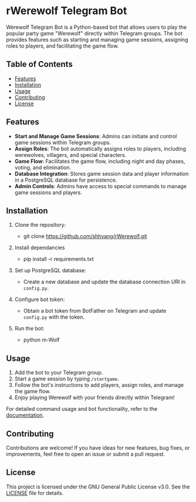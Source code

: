 # rWerewolf Telegram Bot

Werewolf Telegram Bot is a Python-based bot that allows users to play the popular party game "Werewolf" directly within Telegram groups. The bot provides features such as starting and managing game sessions, assigning roles to players, and facilitating the game flow.

## Table of Contents
- [Features](#features)
- [Installation](#installation)
- [Usage](#usage)
- [Contributing](#contributing)
- [License](#license)

## Features

- **Start and Manage Game Sessions**: Admins can initiate and control game sessions within Telegram groups.
- **Assign Roles**: The bot automatically assigns roles to players, including werewolves, villagers, and special characters.
- **Game Flow**: Facilitates the game flow, including night and day phases, voting, and elimination.
- **Database Integration**: Stores game session data and player information in a PostgreSQL database for persistence.
- **Admin Controls**: Admins have access to special commands to manage game sessions and players.

## Installation

1. Clone the repository:

    - git clone https://github.com/shhvang/rWerewolf.git

2. Install dependancies

    - pip install -r requirements.txt

3. Set up PostgreSQL database:

   - Create a new database and update the database connection URI in `config.py`.

4. Configure bot token:

   - Obtain a bot token from BotFather on Telegram and update `config.py` with the token.

5. Run the bot:

    - python m-Wolf


## Usage

1. Add the bot to your Telegram group.
2. Start a game session by typing `/startgame`.
3. Follow the bot's instructions to add players, assign roles, and manage the game flow.
4. Enjoy playing Werewolf with your friends directly within Telegram!

For detailed command usage and bot functionality, refer to the [documentation](docs/README.md).

## Contributing

Contributions are welcome! If you have ideas for new features, bug fixes, or improvements, feel free to open an issue or submit a pull request.

## License

This project is licensed under the GNU General Public License v3.0. See the [LICENSE](LICENSE) file for details.



